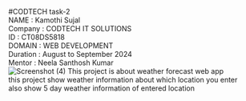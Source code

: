 
#CODTECH task-2 <br>
NAME : Kamothi Sujal <br>
Company : CODTECH IT SOLUTIONS <br>
ID : CT08DS5818 <br>
DOMAIN : WEB DEVELOPMENT <br>
Duration : August to September 2024 <br>
Mentor : Neela Santhosh Kumar <br>
![Screenshot (4)](https://github.com/user-attachments/assets/ed964243-2a40-46cb-9390-51808a7f4e06)
This project is about weather forecast web app <br>
this project show weather information about which location you enter<br>
also show 5 day weather information of entered location 